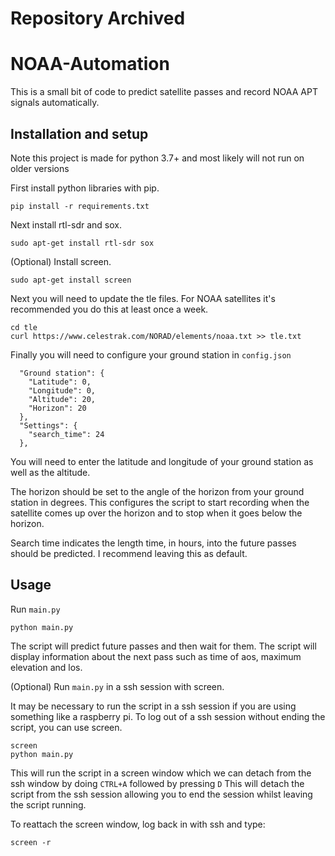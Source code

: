 # Repository Archived

# NOAA-Automation
This is a small bit of code to predict satellite passes and record NOAA APT signals automatically.
## Installation and setup
Note this project is made for python 3.7+ and most likely will not run on older versions

First install python libraries with pip.

```
pip install -r requirements.txt
```
Next install rtl-sdr and sox.
```
sudo apt-get install rtl-sdr sox
```
(Optional) Install screen.
```
sudo apt-get install screen
```
Next you will need to update the tle files. For NOAA satellites it's recommended you do this at least once a week.
```
cd tle
curl https://www.celestrak.com/NORAD/elements/noaa.txt >> tle.txt
```
Finally you will need to configure your ground station in `config.json`
```
  "Ground station": {
    "Latitude": 0,
    "Longitude": 0,
    "Altitude": 20,
    "Horizon": 20
  },
  "Settings": {
    "search_time": 24
  },
```
You will need to enter the latitude and longitude of your ground station as well as the altitude. 

The horizon should be set to the angle of the horizon from your ground station in degrees. This configures the script to start recording when the satellite comes up over the horizon and to stop when it goes below the horizon.

Search time indicates the length time, in hours, into the future passes should be predicted. I recommend leaving this as default.

## Usage
 Run `main.py`
```
python main.py
```
The script will predict future passes and then wait for them. The script will display information about the next pass such as time of aos, maximum elevation and los.

(Optional) Run `main.py` in a ssh session with screen. 

It may be necessary to run the script in a ssh session if you are using something like a raspberry pi. To log out of a ssh session without ending the script, you can use screen.
```
screen
python main.py
```
This will run the script in a screen window which we can detach from the ssh window by doing `CTRL+A` followed by pressing `D`
This will detach the script from the ssh session allowing you to end the session whilst leaving the script running.

To reattach the screen window, log back in with ssh and type:
```
screen -r
```

